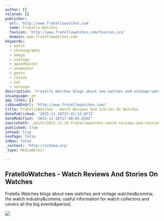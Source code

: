 ```yaml
---
author: []
related: []
publisher:
  url: 'http://www.fratellowatches.com'
  name: Fratello Watches
  favicon: 'http://www.fratellowatches.com/favicon.ico'
  domain: www.fratellowatches.com
keywords:
  - watch
  - chronographs
  - omega
  - vintage
  - speedmaster
  - seamaster
  - genta
  - review
  - iwc
  - salonqp
description: 'Fratello Watches blogs about new watches and vintage watches, the watch industry, useful information for watch collectors and covers all the big events.'
inLanguage: en
app_links: []
isBasedOnUrl: 'http://www.fratellowatches.com/'
title: FratelloWatches - Watch Reviews And Stories On Watches
datePublished: '2015-11-16T17:41:33.077Z'
dateModified: '2015-11-16T17:40:05.826Z'
sourcePath: _posts/2015-11-16-fratellowatches-watch-reviews-and-stories-on-watches.md
published: true
inFeed: true
hasPage: false
inNav: false
_context: 'http://schema.org'
_type: MediaObject

---
```

<article style=""><h1>FratelloWatches - Watch Reviews And Stories On Watches</h1><p>Fratello Watches blogs about new watches and vintage watches&amp;comma; the watch industry&amp;comma; useful information for watch collectors and covers all the big events&amp;period;</p><img src="http://cdn.fratellowatches.netdna-cdn.com/wp-content/uploads/PB040014-960x530.jpg" /></article>